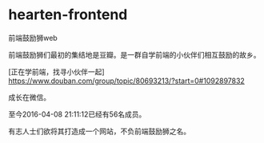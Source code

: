 # hearten-frontend
前端鼓励狮web

前端鼓励狮们最初的集结地是豆瓣。是一群自学前端的小伙伴们相互鼓励的故乡。

[正在学前端，找寻小伙伴一起]
https://www.douban.com/group/topic/80693213/?start=0#1092897832

成长在微信。

至今2016-04-08 21:11:12已经有56名成员。

有志人士们欲将其打造成一个网站，不负前端鼓励狮之名。


